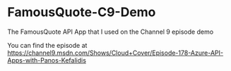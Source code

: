 # FamousQuote-C9-Demo
The FamousQuote API App that I used on the Channel 9 episode demo

You can find the episode at https://channel9.msdn.com/Shows/Cloud+Cover/Episode-178-Azure-API-Apps-with-Panos-Kefalidis
